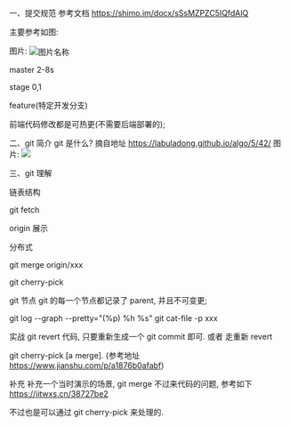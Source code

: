 一、提交规范
参考文档
https://shimo.im/docx/sSsMZPZC5IQfdAlQ

主要参考如图:

图片:
<img src="https://uploader.shimo.im/f/QsDqfpyaJ1lBtvgO.jpg!thumbnail?accessToken=eyJhbGciOiJIUzI1NiIsImtpZCI6ImRlZmF1bHQiLCJ0eXAiOiJKV1QifQ.eyJleHAiOjE3MDQzMzc3ODMsImZpbGVHVUlEIjoiMjVxNU1vZDEydmZwYUdxRCIsImlhdCI6MTcwNDMzNzQ4MywiaXNzIjoidXBsb2FkZXJfYWNjZXNzX3Jlc291cmNlIiwidXNlcklkIjo3Njk1MzYxNX0.gBX_mIV2usH3StoRxm6cTHLpKWFwaftBBbWtbddSrtI"  alt="图片名称" align=center />

master 2-8s

stage 0,1

feature(特定开发分支)

前端代码修改都是可热更(不需要后端部署的);

二、git 简介
git 是什么?
摘自地址 https://labuladong.github.io/algo/5/42/
图片: <img src="https://uploader.shimo.im/f/ioJnInU3Bjbf3Xnn.png!thumbnail?accessToken=eyJhbGciOiJIUzI1NiIsImtpZCI6ImRlZmF1bHQiLCJ0eXAiOiJKV1QifQ.eyJleHAiOjE3MDQzMzc3ODMsImZpbGVHVUlEIjoiMjVxNU1vZDEydmZwYUdxRCIsImlhdCI6MTcwNDMzNzQ4MywiaXNzIjoidXBsb2FkZXJfYWNjZXNzX3Jlc291cmNlIiwidXNlcklkIjo3Njk1MzYxNX0.gBX_mIV2usH3StoRxm6cTHLpKWFwaftBBbWtbddSrtI" />

三、git 理解

链表结构

git fetch

origin 展示

分布式

git merge origin/xxx

git cherry-pick

git 节点
git 的每一个节点都记录了 parent, 并且不可变更;

git log --graph --pretty="(%p) %h %s"
git cat-file -p xxx

实战
git revert 代码, 只要重新生成一个 git commit 即可. 或者 走重新 revert

git cherry-pick [a merge]. (参考地址 https://www.jianshu.com/p/a1876b0afabf)

补充
补充一个当时演示的场景, git merge 不过来代码的问题, 参考如下
https://jitwxs.cn/38727be2

不过也是可以通过 git cherry-pick 来处理的.

